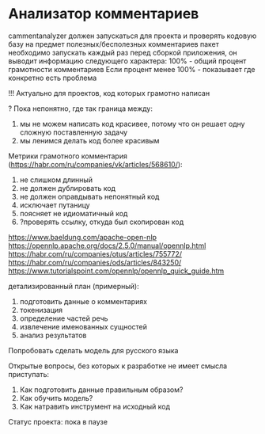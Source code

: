 <h1>Анализатор комментариев</h1>

cammentanalyzer должен запускаться для проекта и проверять
кодовую базу на предмет полезных/бесполезных комментариев
пакет необходимо запускать каждый раз перед сборкой приложения, он выводит информацию следующего характера:
100% - общий процент грамотности комментариев
Если процент менее 100% - показывает где конкретно есть проблема

!!! Актуально для проектов, код которых грамотно написан

? Пока непонятно, где так граница между:
1) мы не можем написать код красивее, потому что он решает одну сложную поставленную задачу
2) мы ленимся делать код более красивым

Метрики грамотного комментария
(https://habr.com/ru/companies/vk/articles/568610/):
1) не слишком длинный
2) не должен дублировать код
3) не должен оправдывать непонятный код
4) исключает путаницу
5) поясняет не идиоматичный код
6) ?проверять ссылку, откуда был скопирован код

https://www.baeldung.com/apache-open-nlp
https://opennlp.apache.org/docs/2.5.0/manual/opennlp.html
https://habr.com/ru/companies/otus/articles/755772/
https://habr.com/ru/companies/ods/articles/843250/
https://www.tutorialspoint.com/opennlp/opennlp_quick_guide.htm

детализированный план (примерный):
1) подготовить данные о комментариях
2) токенизация
3) определение частей речь
4) извлечение именованных сущностей
5) анализ результатов

Попробовать сделать модель для русского языка

Открытые вопросы, без которых к разработке не имеет смысла приступать:
1) Как подготовить данные правильным образом?
2) Как обучить модель?
3) Как натравить инструмент на исходный код

Статус проекта: пока в паузе




